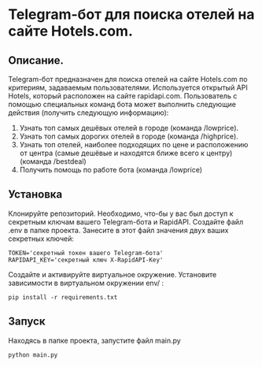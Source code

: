 # Telegram-бот для поиска отелей на сайте Hotels.com.
## Описание.
Telegram-бот предназначен для поиска отелей на сайте Hotels.com по критериям, 
задаваемым пользователями. Используется открытый API Hotels, который расположен на
сайте rapidapi.com.
Пользователь с помощью специальных команд бота может выполнить следующие
действия (получить следующую информацию):
1. Узнать топ самых дешёвых отелей в городе (команда /lowprice).
2. Узнать топ самых дорогих отелей в городе (команда /highprice).
3. Узнать топ отелей, наиболее подходящих по цене и расположению от центра
(самые дешёвые и находятся ближе всего к центру) (команда /bestdeal)
4. Получить помощь по работе бота (команда /lowprice)

## Установка
Клонируйте репозиторий.
Необходимо, что-бы у вас был доступ к секретным ключам вашего Telegram-бота и RapidAPI. 
Создайте файл .env в папке проекта. Занесите в этот файл значения двух ваших секретных ключей:
```
TOKEN='секретный токен вашего Telegram-бота'
RAPIDAPI_KEY='секретный ключ X-RapidAPI-Key'
```
Создайте и активируйте виртуальное окружение.
Установите зависимости в виртуальном окружении env/ :
```
pip install -r requirements.txt
```

## Запуск
Находясь в папке проекта, запустите файл main.py
```
python main.py
```
